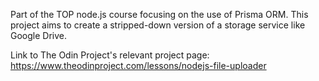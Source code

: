 Part of the TOP node.js course focusing on the use of Prisma ORM. This project aims to create a stripped-down version of a storage service like Google Drive.

Link to The Odin Project's relevant project page:
https://www.theodinproject.com/lessons/nodejs-file-uploader
